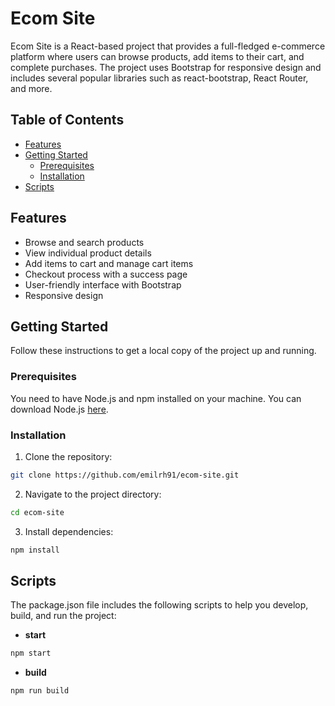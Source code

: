 # Ecom Site

Ecom Site is a React-based project that provides a full-fledged e-commerce platform where users can browse products, add items to their cart, and complete purchases. The project uses Bootstrap for responsive design and includes several popular libraries such as react-bootstrap, React Router, and more.

## Table of Contents
- [Features](#features)
- [Getting Started](#getting-started)
  - [Prerequisites](#prerequisites)
  - [Installation](#installation)
- [Scripts](#scripts)

## Features
- Browse and search products
- View individual product details
- Add items to cart and manage cart items
- Checkout process with a success page
- User-friendly interface with Bootstrap
- Responsive design

## Getting Started
Follow these instructions to get a local copy of the project up and running.

### Prerequisites
You need to have Node.js and npm installed on your machine. You can download Node.js [here](https://nodejs.org/).

### Installation
1. Clone the repository:
```bash
git clone https://github.com/emilrh91/ecom-site.git
```

2. Navigate to the project directory:
```bash
cd ecom-site
```

3. Install dependencies:
```bash
npm install
```

## Scripts
The package.json file includes the following scripts to help you develop, build, and run the project:

*  **start** 
```bash
npm start
```

* **build** 
```bash
npm run build
```
